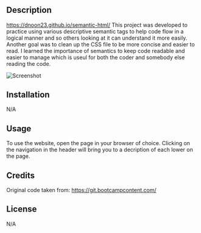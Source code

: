 # <SEMANTIC-HTML HOMEWORK>

## Description

https://dnoon23.github.io/semantic-html/
This project was developed to practice using various descriptive semantic tags to help code flow in a logical manner and so others looking at it can understand it more easily.  Another goal was to clean up the CSS file to be more concise and easier to read.  I learned the importance of semantics to keep code readable and easier to manage which is useul for both the coder and somebody else reading the code.

![Screenshot](./assets/images/screenshot.png)

## Installation

N/A

## Usage

To use the website, open the page in your browser of choice.  Clicking on the navigation in the header will bring you to a decription of each lower on the page.

## Credits

Original code taken from:
https://git.bootcampcontent.com/

## License

N/A